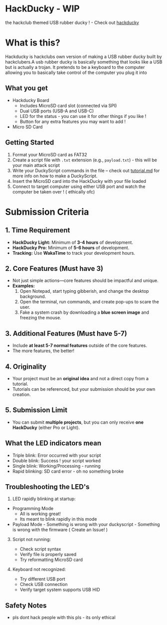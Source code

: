 # HackDucky - WIP

the hackclub themed USB rubber ducky ! - Check out [hackducky](https://hackclub.slack.com/archives/C08B8HZBC85)

# What is this?

Hackducky is hackclubs own version of making a USB rubber ducky built by hackclubers.A usb rubber ducky is basically something that looks like a USB but is actually a trojan. It pretends to be a keyboard to the computer allowing you to basically take control of the computer you plug it into

## What you get

- Hackducky Board
    -  Includes MicroSD card slot (connected via SPI)
    -  Dual USB ports (USB-A and USB-C)
    -  LED for the status - you can use it for other things if you like !
    -  Button for any extra features you may want to add !
- Micro SD Card


## Getting Started

1. Format your MicroSD card as FAT32
2. Create a script file with `.txt` extension (e.g., `payload.txt`) - this will be your main attack script
3. Write your DuckyScript commands in the file – check out [tutorial.md](tutorial.md) for more info on how to make a DuckyScript.
4. Insert the MicroSD card into the HackDucky with your file loaded
5. Connect to target computer using either USB port and watch the computer be taken over ! ( ethically ofc)

# Submission Criteria  

## 1. Time Requirement  
- **HackDucky Light:** Minimum of **3-4 hours** of development.  
- **HackDucky Pro:** Minimum of **5-6 hours** of development.  
- **Tracking:** Use **WakaTime** to track your development hours.  

## 2. Core Features (Must have 3)  
- Not just simple actions—core features should be impactful and unique.  
- **Examples:**  
  1. Open Notepad, start typing gibberish, and change the desktop background.  
  2. Open the terminal, run commands, and create pop-ups to scare the user.  
  3. Fake a system crash by downloading a **blue screen image** and freezing the mouse.  

## 3. Additional Features (Must have 5-7)  
- Include **at least 5-7 normal features** outside of the core features.  
- The more features, the better!  

## 4. Originality  
- Your project must be an **original idea** and not a direct copy from a tutorial.  
- Tutorials can be referenced, but your submission should be your own creation.  

## 5. Submission Limit  
- You can submit **multiple projects**, but you can only receive **one HackDucky** (either Pro or Light).  


## What the LED indicators mean

- Triple blink: Error occurred with your script
- Double blink: Success ! your script worked
- Single blink: Working/Processing - running
- Rapid blinking: SD card error  - oh no something broke


## Troubleshooting the LED's

1. LED rapidly blinking at startup:
 - Programming Mode
    - All is working great!
    - Its meant to blink rapidly in this mode
 - Payload Mode
       - Something is wrong with your duckyscript
       - Something is wrong with the firmware ( Create an Issue! )

3. Script not running:
   - Check script syntax
   - Verify file is properly saved
   - Try reformatting MicroSD card

4. Keyboard not recognized:
   - Try different USB port
   - Check USB connection
   - Verify target system supports USB HID

## Safety Notes

- pls dont hack people with this pls - its only ethical
